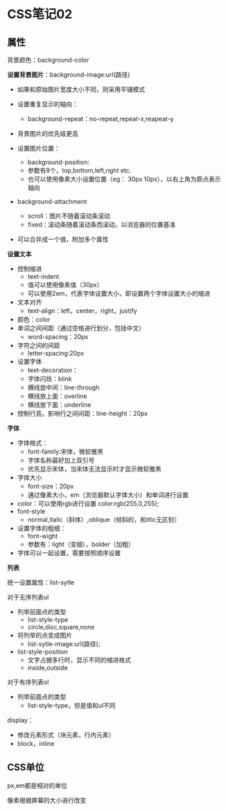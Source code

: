 # CSS笔记02

## 属性

背景颜色：background-color

**设置背景图片**：background-image:url(路径)

- 如果和原始图片宽度大小不同，则采用平铺模式
- 设置重复显示的轴向：
  - background-repeat：no-repeat,repeat-x,reapeat-y

- 背景图片的优先级更高
- 设置图片位置：
  - background-position:
  - 参数有8个，top,bottom,left,right etc.
  - 也可以使用像素大小设置位置（eg： 30px 10px），以右上角为原点表示轴向
- background-attachment
  - scroll：图片不随着滚动条滚动
  - fixed：滚动条随着滚动条而滚动，以浏览器的位置基准
- 可以合并成一个值，附加多个属性

**设置文本**

- 控制缩进
  - text-indent
  - 值可以使用像素值（30px）
  - 可以使用2em，代表字体设置大小，即设置两个字体设置大小的缩进
- 文本对齐
  - text-align：left，center，right，justify
- 颜色：color
- 单词之间间距（通过空格进行划分，包括中文）
  - word-spacing：20px
- 字符之间的间距
  - letter-spacing:20px
- 设置字体
  - text-decoration：
  - 字体闪烁：blink
  - 横线放中间：line-through
  - 横线放上面：overline
  - 横线放下面：underline
- 控制行高，影响行之间间距：line-height：20px

**字体**

- 字体格式：
  - font-family:宋体，微软雅黑
  - 字体名称最好加上双引号
  - 优先显示宋体，当宋体无法显示时才显示微软雅黑
- 字体大小
  - font-size：20px
  - 通过像素大小，em（浏览器默认字体大小）和单词进行设置
- color：可以使用rgb进行设置 color:rgb(255,0,255);
- font-style
  - normal,italic（斜体）,oblique（倾斜的，和itlic无区别）
- 设置字体的粗细：
  - font-wight
  - 参数有：light（变细），bolder（加粗）
- 字体可以一起设置，需要按照顺序设置

**列表**

统一设置属性：list-sytle

对于无序列表ul

- 列举前面点的类型
  - list-style-type
  - circle,disc,square,none
- 将列举的点变成图片
  - list-sytle-image:url(路径);
- list-style-position
  - 文字占据多行时，显示不同的缩进格式
  - inside,outside

对于有序列表ol

- 列举前面点的类型
  - list-style-type，但是值和ul不同

display：

- 修改元素形式（块元素，行内元素）
- block，inline

## CSS单位

px,em都是相对的单位

像素根据屏幕的大小进行改变
